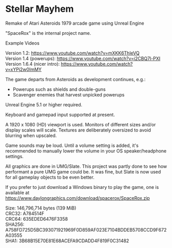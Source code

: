 # Stellar Mayhem
Remake of Atari Asteroids 1979 arcade game using Unreal Engine

"SpaceRox" is the internal project name.

Example Videos

Version 1.2: https://www.youtube.com/watch?v=mXKK6ThleVQ  
Version 1.4 (powerups): https://www.youtube.com/watch?v=i2CBQ7l-PXI  
Version 1.6.4 (nicer intro): https://www.youtube.com/watch?v=xYPj2w0ImMY

The game departs from Asteroids as development continues, e.g.:
- Powerups such as shields and double-guns  
- Scavenger enemies that harvest unpicked powerups

Unreal Engine 5.1 or higher required.

Keyboard and gamepad input supported at present.

A 1920 x 1080 (HD) viewport is used. Monitors of different sizes and/or display scales will scale. Textures are deliberately oversized to avoid blurring when upscaled.

Game sounds may be loud. Until a volume setting is added, it's recommended to manually lower the volume in your OS speaker/headphone settings.

All graphics are done in UMG/Slate. This project was partly done to see how performant a pure UMG game could be. It was fine, but Slate is now used for all gameplay objects to be even better.

If you prefer to just download a Windows binary to play the game, one is available at https://www.daylongraphics.com/download/spacerox/SpaceRox.zip

Size: 146,796,714 bytes (139 MiB)  
CRC32: A784514F  
CRC64: 635EDED6476F3358  
SHA256: A758FD725D5BC393071921969F0D859AF023E7104BDDEB5708CCD9F672A03555  
SHA1: 3B68B15E70E81E68ACEFA9CDADD4F819F0C31482
